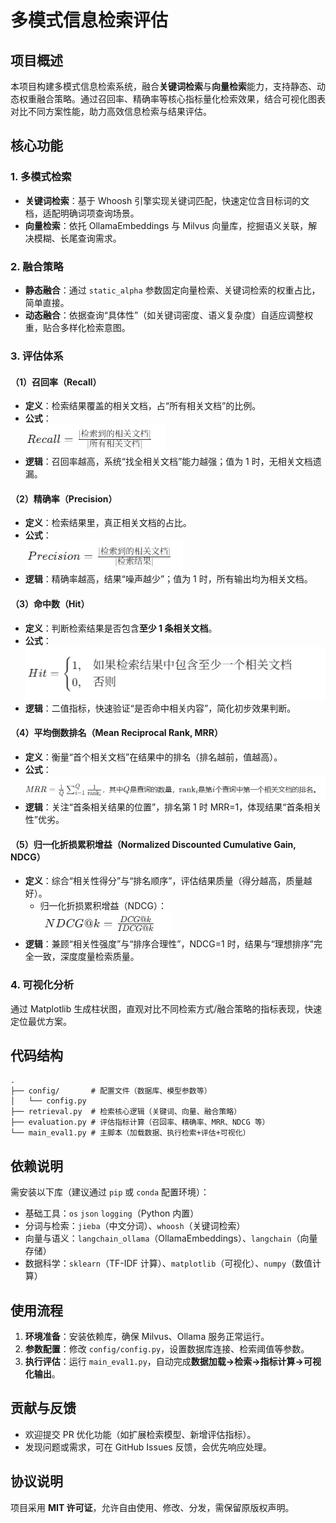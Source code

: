 # 多模式信息检索评估

## 项目概述  
本项目构建多模式信息检索系统，融合**关键词检索**与**向量检索**能力，支持静态、动态权重融合策略。通过召回率、精确率等核心指标量化检索效果，结合可视化图表对比不同方案性能，助力高效信息检索与结果评估。  

## 核心功能  
### 1. 多模式检索  
- **关键词检索**：基于 Whoosh 引擎实现关键词匹配，快速定位含目标词的文档，适配明确词项查询场景。  
- **向量检索**：依托 OllamaEmbeddings 与 Milvus 向量库，挖掘语义关联，解决模糊、长尾查询需求。  

### 2. 融合策略  
- **静态融合**：通过 `static_alpha` 参数固定向量检索、关键词检索的权重占比，简单直接。  
- **动态融合**：依据查询“具体性”（如关键词密度、语义复杂度）自适应调整权重，贴合多样化检索意图。  

### 3. 评估体系 
#### （1）召回率（Recall）  
- **定义**：检索结果覆盖的相关文档，占“所有相关文档”的比例。  
- **公式**：  
  ![Recall公式](Recall.png)  
- **逻辑**：召回率越高，系统“找全相关文档”能力越强；值为 1 时，无相关文档遗漏。  

#### （2）精确率（Precision）  
- **定义**：检索结果里，真正相关文档的占比。  
- **公式**：  
  ![Precision公式](Precision.png)  
- **逻辑**：精确率越高，结果“噪声越少”；值为 1 时，所有输出均为相关文档。  

#### （3）命中数（Hit）  
- **定义**：判断检索结果是否包含**至少 1 条相关文档**。  
- **公式**：  
  ![Hit公式](Hit.png)  
- **逻辑**：二值指标，快速验证“是否命中相关内容”，简化初步效果判断。  

#### （4）平均倒数排名（Mean Reciprocal Rank, MRR）  
- **定义**：衡量“首个相关文档”在结果中的排名（排名越前，值越高）。  
- **公式**：  
  ![MRR公式](MRR.png)    
- **逻辑**：关注“首条相关结果的位置”，排名第 1 时 MRR=1，体现结果“首条相关性”优劣。  

#### （5）归一化折损累积增益（Normalized Discounted Cumulative Gain, NDCG）  
- **定义**：综合“相关性得分”与“排名顺序”，评估结果质量（得分越高，质量越好）。 
  - 归一化折损累积增益（NDCG）：  
    ![NDCG公式](NDCG.png#subset=NDCG)  
- **逻辑**：兼顾“相关性强度”与“排序合理性”，NDCG=1 时，结果与“理想排序”完全一致，深度度量检索质量。  

### 4. 可视化分析  
通过 Matplotlib 生成柱状图，直观对比不同检索方式/融合策略的指标表现，快速定位最优方案。  


## 代码结构  
```
.
├── config/       # 配置文件（数据库、模型参数等）
│   └── config.py 
├── retrieval.py  # 检索核心逻辑（关键词、向量、融合策略）
├── evaluation.py # 评估指标计算（召回率、精确率、MRR、NDCG 等）
└── main_eval1.py # 主脚本（加载数据、执行检索+评估+可视化）
```  


## 依赖说明  
需安装以下库（建议通过 `pip` 或 `conda` 配置环境）：  
- 基础工具：`os` `json` `logging`（Python 内置）  
- 分词与检索：`jieba`（中文分词）、`whoosh`（关键词检索）  
- 向量与语义：`langchain_ollama`（OllamaEmbeddings）、`langchain`（向量存储）  
- 数据科学：`sklearn`（TF-IDF 计算）、`matplotlib`（可视化）、`numpy`（数值计算）  


## 使用流程  
1. **环境准备**：安装依赖库，确保 Milvus、Ollama 服务正常运行。  
2. **参数配置**：修改 `config/config.py`，设置数据库连接、检索阈值等参数。  
3. **执行评估**：运行 `main_eval1.py`，自动完成**数据加载→检索→指标计算→可视化输出**。  


## 贡献与反馈  
- 欢迎提交 PR 优化功能（如扩展检索模型、新增评估指标）。  
- 发现问题或需求，可在 GitHub Issues 反馈，会优先响应处理。  


## 协议说明  
项目采用 **MIT 许可证**，允许自由使用、修改、分发，需保留原版权声明。  

 
